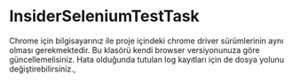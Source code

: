 # InsiderSeleniumTestTask

Chrome için bilgisayarınız ile proje içindeki chrome driver sürümlerinin aynı olması gerekmektedir. Bu klasörü kendi browser versiyonunuza göre güncellemelisiniz.
Hata olduğunda tutulan log kayıtları için de dosya yolunu değiştirebilirsiniz.,

